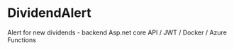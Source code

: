 # DividendAlert
Alert for new dividends - backend
Asp.net core API / JWT / Docker / Azure Functions
